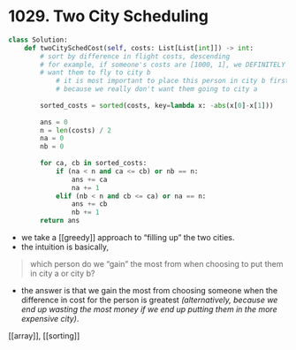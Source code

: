 # 1029. Two City Scheduling

```python
class Solution:
    def twoCitySchedCost(self, costs: List[List[int]]) -> int:
        # sort by difference in flight costs, descending
        # for example, if someone's costs are [1000, 1], we DEFINITELY
        # want them to fly to city b
            # it is most important to place this person in city b first (before it fills up)
            # because we really don't want them going to city a
        
        sorted_costs = sorted(costs, key=lambda x: -abs(x[0]-x[1]))
        
        ans = 0
        n = len(costs) / 2
        na = 0
        nb = 0
        
        for ca, cb in sorted_costs:
            if (na < n and ca <= cb) or nb == n:
                ans += ca
                na += 1
            elif (nb < n and cb <= ca) or na == n:
                ans += cb
                nb += 1
        return ans
```

- we take a [[greedy]] approach to “filling up” the two cities.
- the intuition is basically,
> which person do we “gain” the most from when choosing to put them in city a or city b?
- the answer is that we gain the most from choosing someone when the difference in cost for the person is greatest *(alternatively, because we end up wasting the most money if we end up putting them in the more expensive city)*.

[[array]], [[sorting]]